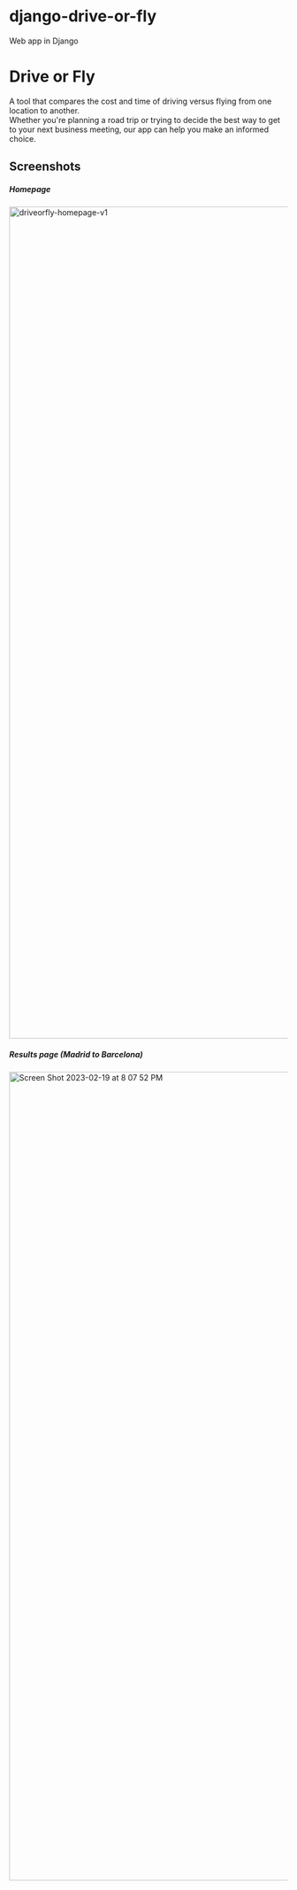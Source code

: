 # django-drive-or-fly
Web app in Django

# Drive or Fly
A tool that compares the cost and time of driving versus flying from one location to another. <br> 
Whether you're planning a road trip or trying to decide the best way to get to your next business meeting, our app can help you make an informed choice.

## Screenshots

##### Homepage

<img width="1503" alt="driveorfly-homepage-v1" src="https://user-images.githubusercontent.com/107649745/220590965-08559055-c810-4aa0-8987-d927c78f85a9.png">

##### Results page (Madrid to Barcelona)

<img width="1461" alt="Screen Shot 2023-02-19 at 8 07 52 PM" src="https://user-images.githubusercontent.com/107649745/220591143-c60ff8b2-53b4-4c29-b1d6-c58a6cad64d7.png">
